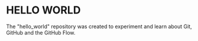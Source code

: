 # HELLO WORLD
The "hello_world" repository was created to experiment and learn about Git, GitHub and the GitHub Flow.
